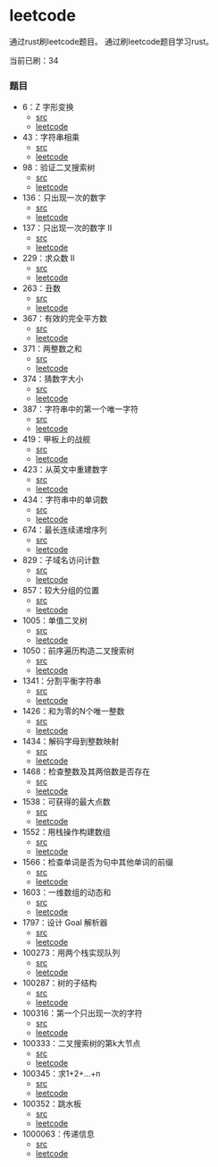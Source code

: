 # leetcode
通过rust刷leetcode题目。
通过刷leetcode题目学习rust。

当前已刷：34

### 题目
- 6：Z 字形变换
    - [src](https://github.com/rustors/leetcode/blob/main/src/bin/zigzag-conversion.rs)
    - [leetcode](https://leetcode-cn.com/problems/zigzag-conversion/)
- 43：字符串相乘
    - [src](https://github.com/rustors/leetcode/blob/main/src/bin/multiply-strings.rs)
    - [leetcode](https://leetcode-cn.com/problems/multiply-strings/)
- 98：验证二叉搜索树
    - [src](https://github.com/rustors/leetcode/blob/main/src/bin/validate-binary-search-tree.rs)
    - [leetcode](https://leetcode-cn.com/problems/validate-binary-search-tree/)
- 136：只出现一次的数字
    - [src](https://github.com/rustors/leetcode/blob/main/src/bin/single-number.rs)
    - [leetcode](https://leetcode-cn.com/problems/single-number/)
- 137：只出现一次的数字 II
    - [src](https://github.com/rustors/leetcode/blob/main/src/bin/single-number-ii.rs)
    - [leetcode](https://leetcode-cn.com/problems/single-number-ii/)
- 229：求众数 II
    - [src](https://github.com/rustors/leetcode/blob/main/src/bin/majority-element-ii.rs)
    - [leetcode](https://leetcode-cn.com/problems/majority-element-ii/)
- 263：丑数
    - [src](https://github.com/rustors/leetcode/blob/main/src/bin/ugly-number.rs)
    - [leetcode](https://leetcode-cn.com/problems/ugly-number/)
- 367：有效的完全平方数
    - [src](https://github.com/rustors/leetcode/blob/main/src/bin/valid-perfect-square.rs)
    - [leetcode](https://leetcode-cn.com/problems/valid-perfect-square/)
- 371：两整数之和
    - [src](https://github.com/rustors/leetcode/blob/main/src/bin/sum-of-two-integers.rs)
    - [leetcode](https://leetcode-cn.com/problems/sum-of-two-integers/)
- 374：猜数字大小
    - [src](https://github.com/rustors/leetcode/blob/main/src/bin/guess-number-higher-or-lower.rs)
    - [leetcode](https://leetcode-cn.com/problems/guess-number-higher-or-lower/)
- 387：字符串中的第一个唯一字符
    - [src](https://github.com/rustors/leetcode/blob/main/src/bin/first-unique-character-in-a-string.rs)
    - [leetcode](https://leetcode-cn.com/problems/first-unique-character-in-a-string/)
- 419：甲板上的战舰
    - [src](https://github.com/rustors/leetcode/blob/main/src/bin/battleships-in-a-board.rs)
    - [leetcode](https://leetcode-cn.com/problems/battleships-in-a-board/)
- 423：从英文中重建数字
    - [src](https://github.com/rustors/leetcode/blob/main/src/bin/reconstruct-original-digits-from-english.rs)
    - [leetcode](https://leetcode-cn.com/problems/reconstruct-original-digits-from-english/)
- 434：字符串中的单词数
    - [src](https://github.com/rustors/leetcode/blob/main/src/bin/number-of-segments-in-a-string.rs)
    - [leetcode](https://leetcode-cn.com/problems/number-of-segments-in-a-string/)
- 674：最长连续递增序列
    - [src](https://github.com/rustors/leetcode/blob/main/src/bin/longest-continuous-increasing-subsequence.rs)
    - [leetcode](https://leetcode-cn.com/problems/longest-continuous-increasing-subsequence/)
- 829：子域名访问计数
    - [src](https://github.com/rustors/leetcode/blob/main/src/bin/subdomain-visit-count.rs)
    - [leetcode](https://leetcode-cn.com/problems/subdomain-visit-count/)
- 857：较大分组的位置
    - [src](https://github.com/rustors/leetcode/blob/main/src/bin/positions-of-large-groups.rs)
    - [leetcode](https://leetcode-cn.com/problems/positions-of-large-groups/)
- 1005：单值二叉树
    - [src](https://github.com/rustors/leetcode/blob/main/src/bin/univalued-binary-tree.rs)
    - [leetcode](https://leetcode-cn.com/problems/univalued-binary-tree/)
- 1050：前序遍历构造二叉搜索树
    - [src](https://github.com/rustors/leetcode/blob/main/src/bin/construct-binary-search-tree-from-preorder-traversal.rs)
    - [leetcode](https://leetcode-cn.com/problems/construct-binary-search-tree-from-preorder-traversal/)
- 1341：分割平衡字符串
    - [src](https://github.com/rustors/leetcode/blob/main/src/bin/split-a-string-in-balanced-strings.rs)
    - [leetcode](https://leetcode-cn.com/problems/split-a-string-in-balanced-strings/)
- 1426：和为零的N个唯一整数
    - [src](https://github.com/rustors/leetcode/blob/main/src/bin/find-n-unique-integers-sum-up-to-zero.rs)
    - [leetcode](https://leetcode-cn.com/problems/find-n-unique-integers-sum-up-to-zero/)
- 1434：解码字母到整数映射
    - [src](https://github.com/rustors/leetcode/blob/main/src/bin/decrypt-string-from-alphabet-to-integer-mapping.rs)
    - [leetcode](https://leetcode-cn.com/problems/decrypt-string-from-alphabet-to-integer-mapping/)
- 1468：检查整数及其两倍数是否存在
    - [src](https://github.com/rustors/leetcode/blob/main/src/bin/check-if-n-and-its-double-exist.rs)
    - [leetcode](https://leetcode-cn.com/problems/check-if-n-and-its-double-exist/)
- 1538：可获得的最大点数
    - [src](https://github.com/rustors/leetcode/blob/main/src/bin/maximum-points-you-can-obtain-from-cards.rs)
    - [leetcode](https://leetcode-cn.com/problems/maximum-points-you-can-obtain-from-cards/)
- 1552：用栈操作构建数组
    - [src](https://github.com/rustors/leetcode/blob/main/src/bin/build-an-array-with-stack-operations.rs)
    - [leetcode](https://leetcode-cn.com/problems/build-an-array-with-stack-operations/)
- 1566：检查单词是否为句中其他单词的前缀
    - [src](https://github.com/rustors/leetcode/blob/main/src/bin/check-if-a-word-occurs-as-a-prefix-of-any-word-in-a-sentence.rs)
    - [leetcode](https://leetcode-cn.com/problems/check-if-a-word-occurs-as-a-prefix-of-any-word-in-a-sentence/)
- 1603：一维数组的动态和
    - [src](https://github.com/rustors/leetcode/blob/main/src/bin/running-sum-of-1d-array.rs)
    - [leetcode](https://leetcode-cn.com/problems/running-sum-of-1d-array/)
- 1797：设计 Goal 解析器
    - [src](https://github.com/rustors/leetcode/blob/main/src/bin/goal-parser-interpretation.rs)
    - [leetcode](https://leetcode-cn.com/problems/goal-parser-interpretation/)
- 100273：用两个栈实现队列
    - [src](https://github.com/rustors/leetcode/blob/main/src/bin/yong-liang-ge-zhan-shi-xian-dui-lie-lcof.rs)
    - [leetcode](https://leetcode-cn.com/problems/yong-liang-ge-zhan-shi-xian-dui-lie-lcof/)
- 100287：树的子结构
    - [src](https://github.com/rustors/leetcode/blob/main/src/bin/shu-de-zi-jie-gou-lcof.rs)
    - [leetcode](https://leetcode-cn.com/problems/shu-de-zi-jie-gou-lcof/)
- 100316：第一个只出现一次的字符
    - [src](https://github.com/rustors/leetcode/blob/main/src/bin/di-yi-ge-zhi-chu-xian-yi-ci-de-zi-fu-lcof.rs)
    - [leetcode](https://leetcode-cn.com/problems/di-yi-ge-zhi-chu-xian-yi-ci-de-zi-fu-lcof/)
- 100333：二叉搜索树的第k大节点
    - [src](https://github.com/rustors/leetcode/blob/main/src/bin/er-cha-sou-suo-shu-de-di-kda-jie-dian-lcof.rs)
    - [leetcode](https://leetcode-cn.com/problems/er-cha-sou-suo-shu-de-di-kda-jie-dian-lcof/)
- 100345：求1+2+…+n
    - [src](https://github.com/rustors/leetcode/blob/main/src/bin/qiu-12n-lcof.rs)
    - [leetcode](https://leetcode-cn.com/problems/qiu-12n-lcof/)
- 100352：跳水板
    - [src](https://github.com/rustors/leetcode/blob/main/src/bin/diving-board-lcci.rs)
    - [leetcode](https://leetcode-cn.com/problems/diving-board-lcci/)
- 1000063：传递信息
    - [src](https://github.com/rustors/leetcode/blob/main/src/bin/chuan-di-xin-xi.rs)
    - [leetcode](https://leetcode-cn.com/problems/chuan-di-xin-xi/)
